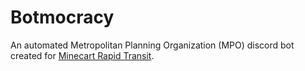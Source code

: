 # Botmocracy
An automated Metropolitan Planning Organization (MPO) discord bot created for [Minecart Rapid Transit](https://minecartrapidtransit.net).
